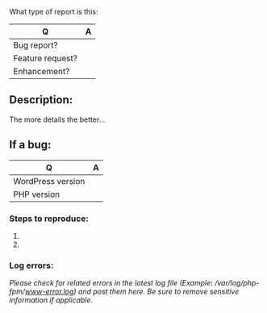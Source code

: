 What type of report is this:

| Q  | A
| ---| ---
| Bug report? | 
| Feature request? | 
| Enhancement? | 

## Description:
The more details the better...

## If a bug:

| Q   | A
| --- | ---
| WordPress  version | 
| PHP version | 

### Steps to reproduce:
1. 
2. 
 
### Log errors: 

_Please check for related errors in the latest log file (Example: /var/log/php-fpm/www-error.log) and post them here. Be sure to remove sensitive information if applicable._ 

